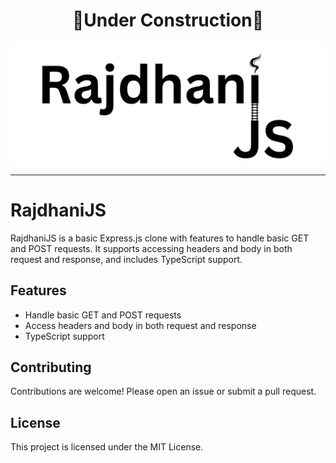 <h1 align="center">🚧Under Construction🚧</h1>
<img src="./logo.png" align="center">
<hr>

# RajdhaniJS

RajdhaniJS is a basic Express.js clone with features to handle basic GET and POST requests. It supports accessing headers and body in both request and response, and includes TypeScript support.

## Features

- Handle basic GET and POST requests
- Access headers and body in both request and response
- TypeScript support

<!-- ## Instalation
## Usage -->

## Contributing

Contributions are welcome! Please open an issue or submit a pull request.

## License
This project is licensed under the MIT License.